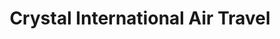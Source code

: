 ---
title: "Crystal International Air Travel"
url: /edinburgh/crystal-international-air-travel/
shop: Reisebüro
---